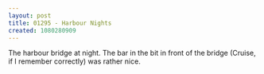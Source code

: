 ```yaml
---
layout: post
title: 01295 - Harbour Nights
created: 1080280909
---
```

The harbour bridge at night.  The bar in the bit in front of the bridge (Cruise, if I remember correctly) was rather nice.
